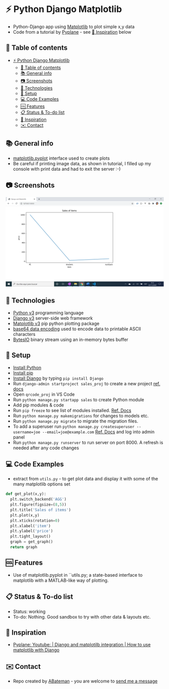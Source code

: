 # :zap: Python Django Matplotlib

* Python-Django app using [Matplotlib](https://matplotlib.org/faq/usage_faq.html) to plot simple x,y data
* Code from a tutorial by [Pyplane](https://www.youtube.com/channel/UCQtHyVB4O4Nwy1ff5qQnyRw) - see [:clap: Inspiration](#clap-inspiration) below

## :page_facing_up: Table of contents

* [:zap: Python Django Matplotlib](#zap-python-django-matplotlib)
  * [:page_facing_up: Table of contents](#page_facing_up-table-of-contents)
  * [:books: General info](#books-general-info)
  * [:camera: Screenshots](#camera-screenshots)
  * [:signal_strength: Technologies](#signal_strength-technologies)
  * [:floppy_disk: Setup](#floppy_disk-setup)
  * [:computer: Code Examples](#computer-code-examples)
  * [:cool: Features](#cool-features)
  * [:clipboard: Status & To-do list](#clipboard-status--to-do-list)
  * [:clap: Inspiration](#clap-inspiration)
  * [:envelope: Contact](#envelope-contact)

## :books: General info

* [matplotlib.pyplot](https://matplotlib.org/api/_as_gen/matplotlib.pyplot.html?highlight=pyplot#module-matplotlib.pyplot) interface used to create plots
* Be careful if printing image data, as shown in tutorial, I filled up my console with print data and had to exit the server :-)

## :camera: Screenshots

![screen print](./img/plot.png)

## :signal_strength: Technologies

* [Python v3](https://www.python.org/) programming language
* [Django v3](https://www.djangoproject.com/) server-side web framework
* [Matplotlib v3](https://pypi.org/project/matplotlib/) pip python plotting package
* [base64 data encoding](https://docs.python.org/3/library/base64.html) used to encode data to printable ASCII characters
* [BytesIO](https://docs.python.org/3/library/io.html?highlight=bytesio#io.BytesIO) binary stream using an in-memory bytes buffer

## :floppy_disk: Setup

* [Install Python](https://docs.python-guide.org/starting/installation/)
* [Install pip](https://docs.python-guide.org/dev/virtualenvs/#installing-pipenv)
* [Install Django](https://docs.djangoproject.com/en/3.1/howto/windows/) by typing `pip install Django`
* Run `django-admin startproject sales_proj` to create a new project [ref. docs](https://docs.djangoproject.com/en/3.1/intro/tutorial01/)
* Open `qrcode_proj` in VS Code
* Run `python manage.py startapp sales` to create Python module
* Add pip modules & code
* Run `pip freeze` to see list of modules installed. [Ref. Docs](https://pip.pypa.io/en/stable/reference/pip_freeze/)
* Run `python manage.py makemigrations` for changes to models etc.
* Run `python manage.py migrate` to migrate the migration files.
* To add a superuser run `python manage.py createsuperuser --username=joe --email=joe@example.com` [Ref. Docs](https://docs.djangoproject.com/en/3.1/topics/auth/default/) and log into admin panel
* Run `python manage.py runserver` to run server on port 8000. A refresh is needed after any code changes

## :computer: Code Examples

* extract from `utils.py` - to get plot data and display it with some of the many matplotlib options set

```python
def get_plot(x,y):
  plt.switch_backend('AGG')
  plt.figure(figsize=(8,5))
  plt.title('Sales of items')
  plt.plot(x,y)
  plt.xticks(rotation=0)
  plt.xlabel('item')
  plt.ylabel('price')
  plt.tight_layout()
  graph = get_graph()
  return graph
```

## :cool: Features

* Use of matplotlib.pyplot in ``utils.py; a state-based interface to matplotlib with a MATLAB-like way of plotting.

## :clipboard: Status & To-do list

* Status: working
* To-do: Nothing. Good sandbox to try with other data & layouts etc.

## :clap: Inspiration

* [Pyplane: Youtube: | Django and matplotilb integration | How to use matplotlib with Django](https://www.youtube.com/watch?v=jrT6NiM46jk&t=125s)

## :envelope: Contact

* Repo created by [ABateman](https://www.andrewbateman.org) - you are welcome to [send me a message](https://andrewbateman.org/contact)
